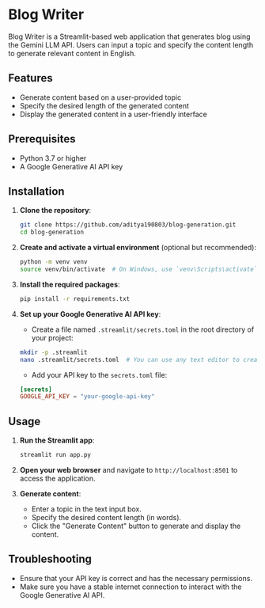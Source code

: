 # Blog Writer

Blog Writer is a Streamlit-based web application that generates blog using the Gemini LLM API. Users can input a topic and specify the content length to generate relevant content in English.

## Features

- Generate content based on a user-provided topic
- Specify the desired length of the generated content
- Display the generated content in a user-friendly interface

## Prerequisites

- Python 3.7 or higher
- A Google Generative AI API key

## Installation

1. **Clone the repository**:
    ```sh
    git clone https://github.com/aditya190803/blog-generation.git
    cd blog-generation
    ```

2. **Create and activate a virtual environment** (optional but recommended):
    ```sh
    python -m venv venv
    source venv/bin/activate  # On Windows, use `venv\Scripts\activate`
    ```

3. **Install the required packages**:
    ```sh
    pip install -r requirements.txt
    ```

4. **Set up your Google Generative AI API key**:
    - Create a file named `.streamlit/secrets.toml` in the root directory of your project:
    ```sh
    mkdir -p .streamlit
    nano .streamlit/secrets.toml  # You can use any text editor to create this file
    ```
    - Add your API key to the `secrets.toml` file:
    ```toml
    [secrets]
    GOOGLE_API_KEY = "your-google-api-key"
    ```

## Usage

1. **Run the Streamlit app**:
    ```sh
    streamlit run app.py
    ```

2. **Open your web browser** and navigate to `http://localhost:8501` to access the application.

3. **Generate content**:
    - Enter a topic in the text input box.
    - Specify the desired content length (in words).
    - Click the "Generate Content" button to generate and display the content.

## Troubleshooting

- Ensure that your API key is correct and has the necessary permissions.
- Make sure you have a stable internet connection to interact with the Google Generative AI API.

